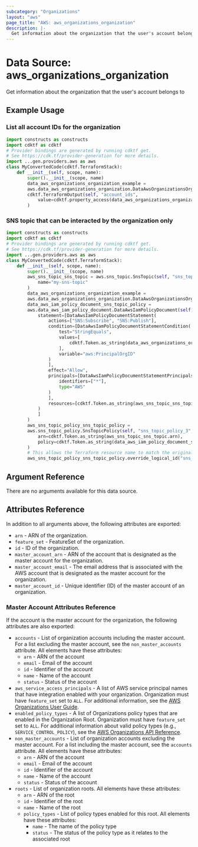 ```yaml
---
subcategory: "Organizations"
layout: "aws"
page_title: "AWS: aws_organizations_organization"
description: |-
  Get information about the organization that the user's account belongs to
---
```


# Data Source: aws_organizations_organization

Get information about the organization that the user's account belongs to

## Example Usage

### List all account IDs for the organization

```python
import constructs as constructs
import cdktf as cdktf
# Provider bindings are generated by running cdktf get.
# See https://cdk.tf/provider-generation for more details.
import ...gen.providers.aws as aws
class MyConvertedCode(cdktf.TerraformStack):
    def __init__(self, scope, name):
        super().__init__(scope, name)
        data_aws_organizations_organization_example =
        aws.data_aws_organizations_organization.DataAwsOrganizationsOrganization(self, "example")
        cdktf.TerraformOutput(self, "account_ids",
            value=cdktf.property_access(data_aws_organizations_organization_example.accounts, ["*", "id"])
        )
```

### SNS topic that can be interacted by the organization only

```python
import constructs as constructs
import cdktf as cdktf
# Provider bindings are generated by running cdktf get.
# See https://cdk.tf/provider-generation for more details.
import ...gen.providers.aws as aws
class MyConvertedCode(cdktf.TerraformStack):
    def __init__(self, scope, name):
        super().__init__(scope, name)
        aws_sns_topic_sns_topic = aws.sns_topic.SnsTopic(self, "sns_topic",
            name="my-sns-topic"
        )
        data_aws_organizations_organization_example =
        aws.data_aws_organizations_organization.DataAwsOrganizationsOrganization(self, "example")
        data_aws_iam_policy_document_sns_topic_policy =
        aws.data_aws_iam_policy_document.DataAwsIamPolicyDocument(self, "sns_topic_policy",
            statement=[DataAwsIamPolicyDocumentStatement(
                actions=["SNS:Subscribe", "SNS:Publish"],
                condition=[DataAwsIamPolicyDocumentStatementCondition(
                    test="StringEquals",
                    values=[
                        cdktf.Token.as_string(data_aws_organizations_organization_example.id)
                    ],
                    variable="aws:PrincipalOrgID"
                )
                ],
                effect="Allow",
                principals=[DataAwsIamPolicyDocumentStatementPrincipals(
                    identifiers=["*"],
                    type="AWS"
                )
                ],
                resources=[cdktf.Token.as_string(aws_sns_topic_sns_topic.arn)]
            )
            ]
        )
        aws_sns_topic_policy_sns_topic_policy =
        aws.sns_topic_policy.SnsTopicPolicy(self, "sns_topic_policy_3",
            arn=cdktf.Token.as_string(aws_sns_topic_sns_topic.arn),
            policy=cdktf.Token.as_string(data_aws_iam_policy_document_sns_topic_policy.json)
        )
        # This allows the Terraform resource name to match the original name. You can remove the call if you don't need them to match.
        aws_sns_topic_policy_sns_topic_policy.override_logical_id("sns_topic_policy")
```

## Argument Reference

There are no arguments available for this data source.

## Attributes Reference

In addition to all arguments above, the following attributes are exported:

* `arn` - ARN of the organization.
* `feature_set` - FeatureSet of the organization.
* `id` - ID of the organization.
* `master_account_arn` - ARN of the account that is designated as the master account for the organization.
* `master_account_email` - The email address that is associated with the AWS account that is designated as the master account for the organization.
* `master_account_id` - Unique identifier (ID) of the master account of an organization.

### Master Account Attributes Reference

If the account is the master account for the organization, the following attributes are also exported:

* `accounts` - List of organization accounts including the master account. For a list excluding the master account, see the `non_master_accounts` attribute. All elements have these attributes:
    * `arn` - ARN of the account
    * `email` - Email of the account
    * `id` - Identifier of the account
    * `name` - Name of the account
    * `status` - Status of the account
* `aws_service_access_principals` - A list of AWS service principal names that have integration enabled with your organization. Organization must have `feature_set` set to `ALL`. For additional information, see the [AWS Organizations User Guide](https://docs.aws.amazon.com/organizations/latest/userguide/orgs_integrate_services.html).
* `enabled_policy_types` - A list of Organizations policy types that are enabled in the Organization Root. Organization must have `feature_set` set to `ALL`. For additional information about valid policy types (e.g., `SERVICE_CONTROL_POLICY`), see the [AWS Organizations API Reference](https://docs.aws.amazon.com/organizations/latest/APIReference/API_EnablePolicyType.html).
* `non_master_accounts` - List of organization accounts excluding the master account. For a list including the master account, see the `accounts` attribute. All elements have these attributes:
    * `arn` - ARN of the account
    * `email` - Email of the account
    * `id` - Identifier of the account
    * `name` - Name of the account
    * `status` - Status of the account
* `roots` - List of organization roots. All elements have these attributes:
    * `arn` - ARN of the root
    * `id` - Identifier of the root
    * `name` - Name of the root
    * `policy_types` - List of policy types enabled for this root. All elements have these attributes:
        * `name` - The name of the policy type
        * `status` - The status of the policy type as it relates to the associated root

<!-- cache-key: cdktf-0.17.0-pre.15 input-7438825e5ddbb7d99cdcd793f33a20aa4b48ddb8d7270fded71f49978a4e264b -->